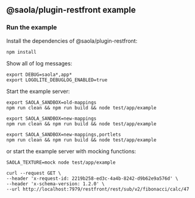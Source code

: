 ## @saola/plugin-restfront example

### Run the example

Install the dependencies of @saola/plugin-restfront:

```shell
npm install
```

Show all of log messages:

```shell
export DEBUG=saola*,app*
export LOGOLITE_DEBUGLOG_ENABLED=true
```

Start the example server:

```shell
export SAOLA_SANDBOX=old-mappings
npm run clean && npm run build && node test/app/example
```

```shell
export SAOLA_SANDBOX=new-mappings
npm run clean && npm run build && node test/app/example
```

```shell
export SAOLA_SANDBOX=new-mappings,portlets
npm run clean && npm run build && node test/app/example
```

or start the example server with mocking functions:

```shell
SAOLA_TEXTURE=mock node test/app/example
```

```shell
curl --request GET \
--header 'x-request-id: 2219b258-ed3c-4a4b-8242-d9b62e9a576d' \
--header 'x-schema-version: 1.2.0' \
--url http://localhost:7979/restfront/rest/sub/v2/fibonacci/calc/47
```
